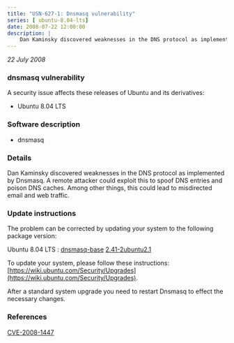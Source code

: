 ```yaml
---
title: "USN-627-1: Dnsmasq vulnerability"
series: [ ubuntu-8.04-lts]
date: 2008-07-22 12:00:00
description: |
    Dan Kaminsky discovered weaknesses in the DNS protocol as implemented by Dnsmasq. A remote attacker could exploit this to spoof DNS entries and poison DNS caches. Among other things, this could lead to misdirected email and web traffic. 
--- 
```

 
 

*22 July 2008*

### dnsmasq vulnerability

A security issue affects these releases of Ubuntu and its derivatives:

* Ubuntu 8.04 LTS

### Software description

* dnsmasq 

### Details

Dan Kaminsky discovered weaknesses in the DNS protocol as implemented by Dnsmasq. A remote attacker could exploit this to spoof DNS entries and poison DNS caches. Among other things, this could lead to misdirected email and web traffic. 

### Update instructions

The problem can be corrected by updating your system to the following package version:

Ubuntu 8.04 LTS
 : [dnsmasq-base](https://launchpad.net/ubuntu/+source/dnsmasq) <span> [2.41-2ubuntu2.1](https://launchpad.net/ubuntu/+source/dnsmasq/2.41-2ubuntu2.1) </span> 

To update your system, please follow these instructions: [https://wiki.ubuntu.com/Security/Upgrades](https://wiki.ubuntu.com/Security/Upgrades).

After a standard system upgrade you need to restart Dnsmasq to effect the necessary changes. 

### References

 
 [CVE-2008-1447](http://people.ubuntu.com/~ubuntu-security/cve/CVE-2008-1447)
 

